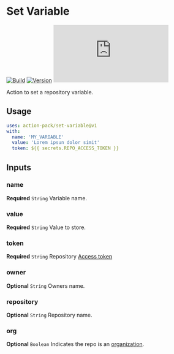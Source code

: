 # Set Variable
[![Build](https://github.com/action-pack/set-variable/actions/workflows/build.yml/badge.svg)](https://github.com/action-pack/set-variable/)
[![Version](https://img.shields.io/github/v/tag/action-pack/set-variable?label=version&sort=semver&color=066da5)](https://github.com/marketplace/actions/set-repository-variable)
[![Size](https://img.shields.io/github/size/action-pack/set-variable/dist/index.js?branch=release/v1.0&label=size&color=066da5)](https://github.com/action-pack/set-variable/)

Action to set a repository variable.

## Usage

```YAML
uses: action-pack/set-variable@v1
with:
  name: 'MY_VARIABLE'
  value: 'Lorem ipsun dolor simit'
  token: ${{ secrets.REPO_ACCESS_TOKEN }}
```

## Inputs

### name

**Required** `String` Variable name.

### value

**Required** `String` Value to store.

### token

**Required** `String` Repository [Access token](https://docs.github.com/en/github/authenticating-to-github/creating-a-personal-access-token)

### owner

**Optional** `String` Owners name.

### repository

**Optional** `String` Repository name.

### org

**Optional** `Boolean` Indicates the repo is an [organization](https://docs.github.com/en/github/setting-up-and-managing-organizations-and-teams/about-organizations).
